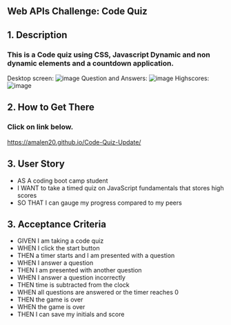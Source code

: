 ## Web APIs Challenge: Code Quiz

## 1. Description


### This is a Code quiz using CSS, Javascript Dynamic and non dynamic elements and a countdown application.


Desktop screen: 
![image](https://user-images.githubusercontent.com/116880367/228471425-33267a6d-e8a7-44aa-a838-3cf8cd3d4857.png)
Question and Answers:
![image](https://user-images.githubusercontent.com/116880367/228471222-64620d54-1fa5-4940-a53d-71775c37a0be.png)
Highscores: 
![image](https://user-images.githubusercontent.com/116880367/228471650-51f14177-513a-4a62-98d5-b9e63f00c21a.png)

## 2. How to Get There

### Click on link below.

https://amalen20.github.io/Code-Quiz-Update/

## 3. User Story
- AS A coding boot camp student
- I WANT to take a timed quiz on JavaScript fundamentals that stores high scores
- SO THAT I can gauge my progress compared to my peers


## 3. Acceptance Criteria
- GIVEN I am taking a code quiz
- WHEN I click the start button
- THEN a timer starts and I am presented with a question
- WHEN I answer a question
- THEN I am presented with another question
- WHEN I answer a question incorrectly
- THEN time is subtracted from the clock
- WHEN all questions are answered or the timer reaches 0
- THEN the game is over
- WHEN the game is over
- THEN I can save my initials and score
